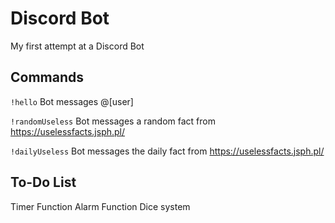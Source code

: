 # Discord Bot

My first attempt at a Discord Bot

## Commands

```!hello```
Bot messages @[user]

```!randomUseless```
Bot messages a random fact from https://uselessfacts.jsph.pl/

```!dailyUseless```
Bot messages the daily fact from https://uselessfacts.jsph.pl/


## To-Do List
Timer Function
Alarm Function
Dice system